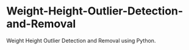 # Weight-Height-Outlier-Detection-and-Removal
Weight Height Outlier Detection and Removal using Python.
